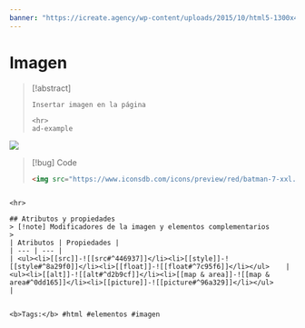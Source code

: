 ```yaml
---
banner: "https://icreate.agency/wp-content/uploads/2015/10/html5-1300x470.gif"
---
```

# Imagen
> [!abstract]
> ````
> Insertar imagen en la página
> 
> <hr>
> ad-example
<img src="https://www.iconsdb.com/icons/preview/red/batman-7-xxl.png">

> [!bug] Code
> ~~~html
> <img src="https://www.iconsdb.com/icons/preview/red/batman-7-xxl.png">
> ~~~


````

<hr>

## Atributos y propiedades
> [!note] Modificadores de la imagen y elementos complementarios
> 
| Atributos | Propiedades |
| --- | --- |
| <ul><li>[[src]]-![[src#^446937]]</li><li>[[style]]-![[style#^8a29f0]]</li><li>[[float]]-![[float#^7c95f6]]</li></ul>    | <ul><li>[[alt]]-![[alt#^d2b9cf]]</li><li>[[map & area]]-![[map & area#^0dd165]]</li><li>[[picture]]-![[picture#^96a329]]</li></ul>        |


<b>Tags:</b> #html #elementos #imagen
